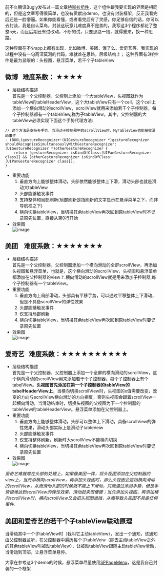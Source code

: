 
前不久腾讯Bugly发布过一篇文章[特斯拉组件](http://mp.weixin.qq.com/s/hBgvPBP12IQ1s65ru-paWw)，这个组件跟我要实现的界面是相同的，但是这文章写得很简单，也没有贡献出demo，也没有封装框架，反正我看完后还是一脸懵逼。如果你能看懂，或者看完后有了灵感，你足够自信的话，你可以去封装，我是自认菜鸟，封装这玩意儿难度真不是盖的，我写这3个程序都花了整整5天，而且后期还有过改动，不断的试，只要思路一错，就得重来，换一种思路。

这种界面在不少app上都有出现，比如微博、美团、饿了么、爱奇艺等，我实现的过程中没有一句高深莫测的代码，难就难在思路，层级结构上；
这种界面有3样控件是最为显眼的：头视图，悬浮菜单，若干个子tableView
## 微博    难度系数： ★★★★
* 层级结构描述    
首先是一个父控制器，父控制上添加一个大tableView，头视图就作为tableView的tableHeaderView，这个大tableView只有一个cell，这个cell上添加一个横向滑动的scrollView，scrollView就用来添加若干个子控制器，每个子控制器都有一个tableView,称为子tableView。其中，父控制器的大tableView必须实现下面这个手势代理方法:
```
// 这个方法是支持多手势，当滑动子控制器中的scrollView时，MyTableView也能接收滑动事件
- (BOOL)gestureRecognizer:(UIGestureRecognizer *)gestureRecognizer shouldRecognizeSimultaneouslyWithGestureRecognizer:(UIGestureRecognizer *)otherGestureRecognizer {
    return [gestureRecognizer isKindOfClass:[UIPanGestureRecognizer class]] && [otherGestureRecognizer isKindOfClass:[UIPanGestureRecognizer class]];
}
```
* 重要功能
    1. 垂直方向上能够整体滑动，头部依然能够整体上下滑，滑动头部也就是滑动大tableView
    2. 头部能够触发事件
    3. 支持整体和局部刷新(局部刷新是指刷新的文字显示在悬浮菜单之下，而非导航栏之下)
    4. 横向切换tableView，当切换其余tableView再次回到原tableView时不记录原先位置，直接从第0行开始
* 效果图   
![image](https://github.com/SPStore/HVScrollView/blob/master/微博.gif)
## 美团    难度系数：★★★★★★★
* 层级结构描述    
首先是一个父控制器，父控制器添加一个横向滑动的全屏scrollView，再添加头视图和悬浮菜单，也就是，这个横向滑动的scrollView，头视图和悬浮菜单都添加在父控制器的view上.横向滑动的scrollView就是用来添加子控制器,每个子控制器有一个tableView。
* 重要功能
    1. 垂直方向上局部滑动，头部具有平移手势，可以通过平移整体上下滑动，但是不具备scrollView的弹性效果
    2. 头部能够触发事件
    3. 仅支持局部刷新
    4. 横向切换tableView，当切换其余tableView再次回到原tableView时要记录原先位置
* 效果图   
![image](https://github.com/SPStore/HVScrollView/blob/master/美团.gif)
## 爱奇艺    难度系数：★★★★★★★★★★
* 层级结构描述        
首先是一个父控制器，父控制器上添加一个全屏的横向滑动的scrollView，这个横向滑动的scrollView用来添加若干个子控制器，每个子控制器上有个tabelView。**头视图首先添加在第一个子控制器的tableView的tabelHeaderView上**，当横向切换scrollView时，头视图的x值需要改变，改变的方向与scrollView横向滑动的方向相反，否则头视图会跟着scrollView一起横向滑动，当滑动结束时，切换头视图的父视图为下一个控制器的tableView的tableHeaderView。悬浮菜单添加在父控制器上。
* 重要功能
    1. 垂直方向上能够整体滑动，头部可以整体上下滑动，具备scrollView的弹性效果，滑动头部实际上是滑动子tableVeiw
    2. 头部能够触发事件
    3. 仅支持整体刷新，刷新时大scrollView不能横向切换
    4. 横向切换tableView，当切换其余tableView再次回到原tableView时要记录原先位置
* 效果图   
![image](https://github.com/SPStore/HVScrollView/blob/master/爱奇艺.gif)

*爱奇艺难就难在头部的处理上，如果像美团一样，将头视图添加在父控制器的view上，当先添横向scrollView，再添加头视图时，那么头视图会遮挡横向滑动的scrollView，从而滑动头部的时候就不能上下滑动，只能通过添加手势，但是手势很难达到scrollView的弹性效果，滑动起来很僵硬；当先添加头视图，再添加横向scrollView时，横向scrollView又会把头视图遮挡，从而导致头视图不具备任何事件.*

## 美团和爱奇艺的若干个子tableView联动原理
当滑动其中一个子tableView时（我叫它主动tableView），发出一个通知，该通知由父控制器监听，在父控制器中遍历每个子tableVeiw（除去主动tableView之外的其余tableView叫被动tableView），让被动tableView跟随主动tableView滑动，当滑动到顶部，让悬浮菜单悬停。

大家在参考这3个demo的时候，悬浮菜单尽量使用[SPPageMenu](https://github.com/SPStore/SPPageMenu)，这是我自己封装的一个框架


